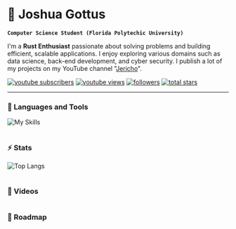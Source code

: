 # 🦀 Joshua Gottus

**`Computer Science Student (Florida Polytechic University)`**


I'm a **Rust Enthusiast** passionate about solving problems and building efficient, scalable applications. I enjoy exploring various domains such as data science, back-end development, and cyber security. I publish a lot of my projects on my YouTube channel "[Jericho](https://www.youtube.com/channel/UCRNCgtlNqoQ4Tn6aHx5t6VA)".

<p align="left">
      <a href="https://www.youtube.com/channel/UCRNCgtlNqoQ4Tn6aHx5t6VA?sub_confirmation=1">
         <img alt="youtube subscribers" title="Subscribe to my YouTube channel" src="https://custom-icon-badges.demolab.com/youtube/channel/subscribers/UCRNCgtlNqoQ4Tn6aHx5t6VA?color=%23E05D44&label=SUBSCRIBE&logo=video&logoColor=white&style=for-the-badge&labelColor=CE4630"/></a> 
      <a href="https://www.youtube.com/channel/UCRNCgtlNqoQ4Tn6aHx5t6VA">
         <img alt="youtube views" title="YouTube views" src="https://custom-icon-badges.demolab.com/youtube/channel/views/UCRNCgtlNqoQ4Tn6aHx5t6VA?color=%23E1AD0E&logo=eye&logoColor=white&style=for-the-badge&labelColor=C79600"/></a> 
      <a href="https://github.com/jr-cho?tab=followers">
         <img alt="followers" title="Follow me on Github" src="https://custom-icon-badges.demolab.com/github/followers/jr-cho?color=236ad3&labelColor=1155ba&style=for-the-badge&logo=person-add&label=Follow&logoColor=white"/></a>
      <a href="https://github.com/jr-cho?tab=repositories&sort=stargazers">
         <img alt="total stars" title="Total stars on GitHub" src="https://custom-icon-badges.demolab.com/github/stars/jr-cho?color=55960c&style=for-the-badge&labelColor=488207&logo=star"/></a>
   </p>

---

### 🧰 Languages and Tools
![My Skills](https://skillicons.dev/icons?i=py,c,html,css,sass,js,rust,cpp,docker,git,nodejs,npm,linux,raspberrypi)

#

### ⚡ Stats
![Top Langs](https://github-readme-stats.vercel.app/api/top-langs/?username=jr-cho&layout=compact&theme=tokyonight)

#

### 📸 Videos


#

### 🚗 Roadmap

#

